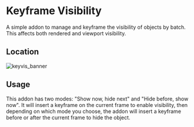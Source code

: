 # Keyframe Visibility  
A simple addon to manage and keyframe the visibility of objects by batch. This affects both rendered and viewport visibility.
## Location  
![keyvis_banner](https://github.com/hisprofile/keyframe_visibility/assets/41131633/03c8a1bc-2f62-46b1-a250-6565532bda8d)
## Usage
This addon has two modes: "Show now, hide next" and "Hide before, show now". It will insert a keyframe on the current frame to enable visibility, then depending on which mode you choose, the addon will insert a keyframe before or after the current frame to hide the object.
